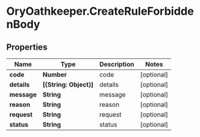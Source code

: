 # OryOathkeeper.CreateRuleForbiddenBody

## Properties

| Name        | Type                   | Description | Notes      |
| ----------- | ---------------------- | ----------- | ---------- |
| **code**    | **Number**             | code        | [optional] |
| **details** | **[{String: Object}]** | details     | [optional] |
| **message** | **String**             | message     | [optional] |
| **reason**  | **String**             | reason      | [optional] |
| **request** | **String**             | request     | [optional] |
| **status**  | **String**             | status      | [optional] |
